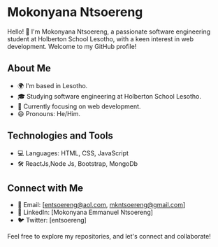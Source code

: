 # Mokonyana Ntsoereng

Hello! 👋 I'm Mokonyana Ntsoereng, a passionate software engineering student at Holberton School Lesotho, with a keen interest in web development. Welcome to my GitHub profile!

## About Me

- 🌍 I'm based in Lesotho.
- 🎓 Studying software engineering at Holberton School Lesotho.
- 🌱 Currently focusing on web development.
- 😄 Pronouns: He/Him.

##  Technologies and Tools
- 💻 Languages: HTML, CSS, JavaScript
- 🛠️ ReactJs,Node Js, Bootstrap, MongoDb

## Connect with Me

- 📧 Email: [entsoereng@aol.com, mkntsoereng@gmail.com]
- 💼 LinkedIn: [Mokonyana Emmanuel Ntsoereng]
- 🐦 Twitter: [entsoereng]

Feel free to explore my repositories, and let's connect and collaborate!
